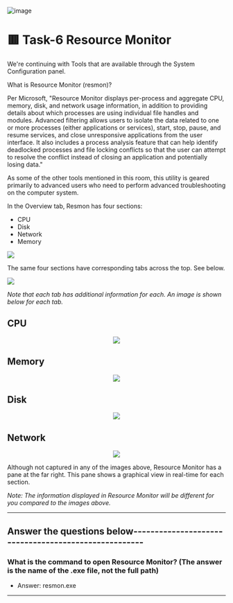 ![image](https://user-images.githubusercontent.com/94435318/162122757-c0dfdb99-8f42-4044-95c1-4bd8e1775fa2.png)

# 🟥 Task-6 Resource Monitor

We're continuing with Tools that are available through the System Configuration panel.

What is Resource Monitor (resmon)?

Per Microsoft, "Resource Monitor displays per-process and aggregate CPU, memory, disk, and network usage information, in addition to providing details about which processes are using individual file handles and modules. Advanced filtering allows users to isolate the data related to one or more processes (either applications or services), start, stop, pause, and resume services, and close unresponsive applications from the user interface. It also includes a process analysis feature that can help identify deadlocked processes and file locking conflicts so that the user can attempt to resolve the conflict instead of closing an application and potentially losing data."

As some of the other tools mentioned in this room, this utility is geared primarily to advanced users who need to perform advanced troubleshooting on the computer system.

In the Overview tab, Resmon has four sections:

- CPU
- Disk
- Network
- Memory

<p aligbn="center">
  <img src="https://user-images.githubusercontent.com/94435318/162134162-82db1751-1435-4f63-9bd6-eb0bbdffdb5f.png">
</p>  

The same four sections have corresponding tabs across the top. See below.

<p align="left">
  <img src="https://user-images.githubusercontent.com/94435318/162134193-26b770b9-16d8-472d-b6a5-3d10d3276cf3.png">
</p>

*Note that each tab has additional information for each. An image is shown below for each tab.*

## CPU  
 
<p align="center">
  <img src="https://user-images.githubusercontent.com/94435318/162134343-26847294-8285-4798-8059-d18520c0306c.png">
</p>

## Memory

<p align="center">
  <img src="https://user-images.githubusercontent.com/94435318/162134383-edd9e6c2-93a1-40d3-9cb2-681714a6ff83.png">
</p>
  
## Disk

<p align="center">
  <img src="https://user-images.githubusercontent.com/94435318/162134402-d379ff02-c6a5-4108-a87b-6ac760cff378.png">
</p>

## Network

<p align="center">
  <img src="https://user-images.githubusercontent.com/94435318/162134439-9ab4dcee-a539-4993-9e25-270fe7f15de4.png">
</p>

Although not captured in any of the images above, Resource Monitor has a pane at the far right. This pane shows a graphical view in real-time for each section. 

*Note: The information displayed in Resource Monitor will be different for you compared to the images above.*

------------------------------------------------------------------------------------------
  
Answer the questions below-----------------------------------------------------
--

### What is the command to open Resource Monitor? (The answer is the name of the .exe file, not the full path)

- Answer: resmon.exe

-----------------------------------------------------------------------------------------
  
  
  
  
  
